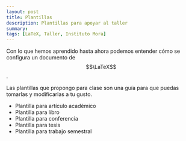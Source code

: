 ```yaml
---
layout: post
title: Plantillas
description: Plantillas para apoyar al taller
summary:
tags: [LaTeX, Taller, Instituto Mora]
---
```

Con lo que hemos aprendido hasta ahora podemos entender cómo se configura un documento de $$\LaTeX$$.

Las plantillas que propongo para clase son una guía para que puedas tomarlas y modificarlas a tu gusto.

* Plantilla para artículo académico
* Plantilla para libro
* Plantilla para conferencia
* Plantilla para tesis
* Plantilla para trabajo semestral
